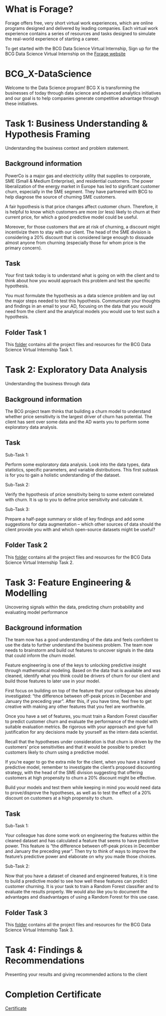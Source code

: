 # What is Forage?
Forage offers free, very short virtual work experiences, which are online programs designed and delivered by leading companies. Each virtual work experience contains a series of resources and tasks designed to simulate the real-world experience of starting a career.

To get started with the BCG Data Science Virtual Internship, Sign up for the BCG Data Science Virtual Internship on the [Forage website](https://www.theforage.com/virtual-internships/Tcz8gTtprzAS4xSoK)

# BCG_X-DataScience
Welcome to the Data Science program! BCG X is transforming the businesses of today through data science and advanced analytics initiatives and our goal is to help companies generate competitive advantage through these initiatives.

# Task 1: Business Understanding & Hypothesis Framing
Understanding the business context and problem statement.
## Background information
PowerCo is a major gas and electricity utility that supplies to corporate, SME (Small & Medium Enterprise), and residential customers. The power liberalization of the energy market in Europe has led to significant customer churn, especially in the SME segment. They have partnered with BCG to help diagnose the source of churning SME customers.

A fair hypothesis is that price changes affect customer churn. Therefore, it is helpful to know which customers are more (or less) likely to churn at their current price, for which a good predictive model could be useful.

Moreover, for those customers that are at risk of churning, a discount might incentivize them to stay with our client. The head of the SME division is considering a 20% discount that is considered large enough to dissuade almost anyone from churning (especially those for whom price is the primary concern).

## Task
Your first task today is to understand what is going on with the client and to think about how you would approach this problem and test the specific hypothesis.

You must formulate the hypothesis as a data science problem and lay out the major steps needed to test this hypothesis. Communicate your thoughts and findings in an email to your AD, focusing on the data that you would need from the client and the analytical models you would use to test such a hypothesis.

## Folder Task 1
This [folder](https://github.com/DuyDuong47/Forage-BCG_X-DataScience/tree/d2036ace5f065b82e46016e648f49a0971eb251d/Task%201%20-%20Business%20Understanding%20%26%20Hypothesis%20Framing) contains all the project files and resources for the BCG Data Science Virtual Internship Task 1.

# Task 2: Exploratory Data Analysis
Understanding the business through data
## Background information
The BCG project team thinks that building a churn model to understand whether price sensitivity is the largest driver of churn has potential. The client has sent over some data and the AD wants you to perform some exploratory data analysis.

## Task
Sub-Task 1:

Perform some exploratory data analysis. Look into the data types, data statistics, specific parameters, and variable distributions. This first subtask is for you to gain a holistic understanding of the dataset.

Sub-Task 2:

Verify the hypothesis of price sensitivity being to some extent correlated with churn. It is up to you to define price sensitivity and calculate it.

Sub-Task 3:

Prepare a half-page summary or slide of key findings and add some suggestions for data augmentation – which other sources of data should the client provide you with and which open-source datasets might be useful?

## Folder Task 2
This [folder](https://github.com/DuyDuong47/Forage-BCG_X-DataScience/tree/d2036ace5f065b82e46016e648f49a0971eb251d/Task%202%20-%20Exploratory%20Data%20Analysis) contains all the project files and resources for the BCG Data Science Virtual Internship Task 2.

# Task 3: Feature Engineering & Modelling
Uncovering signals within the data, predicting churn probability and evaluating model performance
## Background information
The team now has a good understanding of the data and feels confident to use the data to further understand the business problem. The team now needs to brainstorm and build out features to uncover signals in the data that could inform the churn model.

Feature engineering is one of the keys to unlocking predictive insight through mathematical modeling. Based on the data that is available and was cleaned, identify what you think could be drivers of churn for our client and build those features to later use in your model.

First focus on building on top of the feature that your colleague has already investigated: “the difference between off-peak prices in December and January the preceding year”. After this, if you have time, feel free to get creative with making any other features that you feel are worthwhile.

Once you have a set of features, you must train a Random Forest classifier to predict customer churn and evaluate the performance of the model with suitable evaluation metrics. Be rigorous with your approach and give full justification for any decisions made by yourself as the intern data scientist. 

Recall that the hypotheses under consideration is that churn is driven by the customers’ price sensitivities and that it would be possible to predict customers likely to churn using a predictive model.

If you’re eager to go the extra mile for the client, when you have a trained predictive model, remember to investigate the client’s proposed discounting strategy, with the head of the SME division suggesting that offering customers at high propensity to churn a 20% discount might be effective.

Build your models and test them while keeping in mind you would need data to prove/disprove the hypotheses, as well as to test the effect of a 20% discount on customers at a high propensity to churn.

## Task
Sub-Task 1:

Your colleague has done some work on engineering the features within the cleaned dataset and has calculated a feature that seems to have predictive power. 
This feature is “the difference between off-peak prices in December and January the preceding year”.
Then try to think of ways to improve the feature’s predictive power and elaborate on why you made those choices.

Sub-Task 2:

Now that you have a dataset of cleaned and engineered features, it is time to build a predictive model to see how well these features can predict customer churning. It is your task to train a Random Forest classifier and to evaluate the results properly. We would also like you to document the advantages and disadvantages of using a Random Forest for this use case.

## Folder Task 3
This [folder](https://github.com/DuyDuong47/Forage-BCG_X-DataScience/tree/d2036ace5f065b82e46016e648f49a0971eb251d/Task%203%20-%20Feature%20Engineering%20%26%20Modelling) contains all the project files and resources for the BCG Data Science Virtual Internship Task 3.

# Task 4: Findings & Recommendations
Presenting your results and giving recommended actions to the client

# Completion Certificate
[Certificate](https://github.com/DuyDuong47/Forage-BCG_X-DataScience/blob/d2036ace5f065b82e46016e648f49a0971eb251d/Tcz8gTtprzAS4xSoK_BCG_WXZ5pqEYadLuCoGq2_1692259133913_completion_certificate.pdf)
